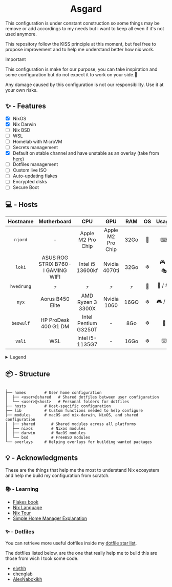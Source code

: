<div align="center">
  <h1> Asgard </h1>
</div>

This configuration is under constant construction so some things may be remove or add accordings to my needs but i want to keep all even if it's not used anymore.

This repository follow the KISS principle at this moment, but feel free to propose improvement and to help me understand better how nix work.

> [!IMPORTANT]
> This configuration is make for our purpose, you can take inspiration and some configuration but do not expect it to work on your side.🙂
>
> Any damage caused by this configuration is not our responsibility. Use it at your own risks.

## ✨️ - Features

- [x] NixOS
- [x] Nix Darwin
- [ ] Nix BSD
- [ ] WSL
- [ ] Homelab with MicroVM
- [ ] Secrets management
- [x] Default on stable channel and have unstable as an overlay (take from [here](https://github.com/AlexNabokikh/nix-config))
- [ ] Dotfiles management
- [ ] Custom live ISO
- [ ] Auto-updating flakes
- [ ] Encrypted disks
- [ ] Secure Boot

## 💻 - Hosts

|  Hostname  |            Motherboard            |          CPU         |        GPU        |  RAM | OS  | Usage    | Status |
|:----------:|:---------------------------------:|:--------------------:|:-----------------:|:----:|:---:|:-------:|:------:|
| `njord`    | -                                 | Apple M2 Pro Chip    | Apple M2 Pro Chip | 32Go | 🍎️  | ⌨        | 🟢️     |
| `loki`     | ASUS ROG STRIX B760-I GAMING WIFI | Intel i5 13600kf     | Nvidia 4070ti     | 32Go | ❄️  | 🎮️ / 🎭️ | 🟢️     |
| `hvedrung` | ⤴️                                | ⤴️                   | ⤴️               | ⤴️   | 👹️  | 🧨️ / 🎭️ | 🔴️     |
| `nyx`      | Aorus B450 Elite                  | AMD Ryzen 3 3300X    | Nvidia 1060       | 16GO | ❄️  | 🎮️ / ⌨️  | 🟢️     |
| `beowulf`  | HP ProDesk 400 G1 DM              | Intel Pentium G3250T | -                 | 8Go  | ❄️  | 💾️      | 🟠     |
| `vali`     | WSL                               | Intel i5-1135G7      | -                 | 16Go | ❄️  | ⌨️       | 🟠     |

<details>
  <summary>Legend</summary>

- 🎮️ : Gaming
- 💾️ : Server
- ☁️ : Virtual Machime
- ⌨️ : Coding
- 🧨️ : Testing purpose
- 🎭️ : Dual Boot

- ❄️ : NixOS
- 🍎️ : MacOS
- 👹️ : FreeBSD with [NixBSD](https://github.com/nixos-bsd/nixbsd)
</details>

## 📦 - Structure

```
.
├── homes        # User home configuration
│  ├── <user>@shared   # Shared dotfiles between user configuration
│  └── <user>@<host>   # Personal folders for dotfiles
├── hosts        # Host-specific configuration
├── lib          # Custom functions needed to help configure
├── modules      # macOS and nix-darwin, NixOS, and shared configuration
│  ├── shared       # Shared modules across all platforms
│  ├── nixos        # Nixos modules
│  ├── darwin       # MacOS modules
│  └── bsd          # FreeBSD modules
└── overlays     # Helping overlays for building wanted packages
```

## 💡 - Acknowledgments

These are the things that help me the most to understand Nix ecosystem and help me build my configuration from scratch.

### 📚️ - Learning

- [Flakes book](https://nixos-and-flakes.thiscute.world/)
- [Nix Language](https://nix.dev/)
- [Nix Tour](https://nixcloud.io/tour/?id=introduction/nix)
- [Simple Home Manager Explanation](https://github.com/Evertras/simple-homemanager)

### ✨️ - Dotfiles

You can retrieve more useful dotfiles inside my [dotfile star list](https://github.com/stars/Cosmeak/lists/useful-dotfiles).

The dotfiles listed below, are the one that really help me to build this are those from wich I took some code.

- [elythh](https://github.com/elythh/flake)
- [chenglab](https://github.com/eh8/chenglab)
- [AlexNabokikh](https://github.com/AlexNabokikh/nix-config)
